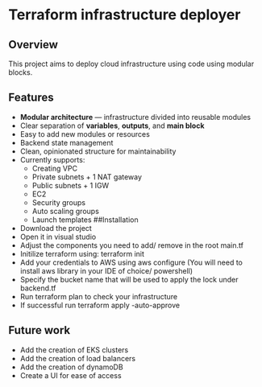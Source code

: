 # Terraform infrastructure deployer
## Overview
This project aims to deploy cloud infrastructure using code using modular blocks.

## Features

- **Modular architecture** — infrastructure divided into reusable modules  
- Clear separation of **variables**, **outputs**, and **main block**  
- Easy to add new modules or resources  
- Backend state management  
- Clean, opinionated structure for maintainability  
- Currently supports:
    - Creating VPC
    - Private subnets + 1 NAT gateway
    - Public subnets + 1 IGW
    - EC2
    - Security groups
    - Auto scaling groups
    - Launch templates
##Installation
- Download the project
- Open it in visual studio
- Adjust the components you need to add/ remove in the root main.tf
- Initilize terraform using: terraform init
- Add your credentials to AWS using aws configure (You will need to install aws library in your IDE of choice/ powershell)
- Specify the bucket name that will be used to apply the lock under backend.tf
- Run terraform plan to check your infrastructure
- If successful run terraform apply -auto-approve
## Future work
- Add the creation of EKS clusters
- Add the creation of load balancers
- Add the creation of dynamoDB
- Create a UI for ease of access
